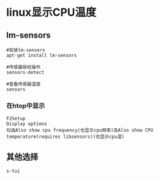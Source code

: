 # linux显示CPU温度
## lm-sensors
```shell
#安装lm-sensors
apt-get install lm-sensors

#传感器授权操作
sensors-detect

#查看传感器温度
sensors
```
### 在htop中显示
```
F2Setup
Display options
勾选Also show cpu frequency(也显示cpu频率)及Also show CPU temperature(requires libsensors)(也显示cpu温)
```

## 其他选择
```
s-tui
```